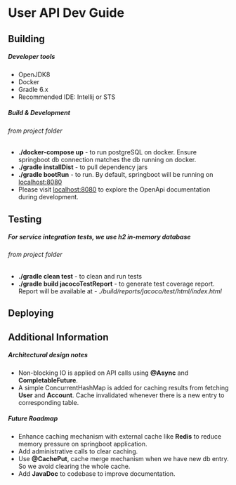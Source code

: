 # User API Dev Guide

## Building
##### Developer tools
* OpenJDK8
* Docker
* Gradle 6.x
* Recommended IDE: Intellij or STS

##### Build & Development
###### from project folder
* **./docker-compose up** - to run postgreSQL on docker. Ensure springboot db connection matches the db running on docker.
* **./gradle installDist** - to pull dependency jars
* **./gradle bootRun** - to run. By default, springboot will be running on [localhost:8080](http://localhost:8080)
* Please visit [localhost:8080](http://localhost:8080) to explore the OpenApi documentation during development.

## Testing
##### For service integration tests, we use h2 in-memory database
###### from project folder
* **./gradle clean test** - to clean and run tests
* **./gradle build jacocoTestReport** - to generate test coverage report. Report will be available at - *./build/reports/jacoco/test/html/index.html*

## Deploying
##### 

## Additional Information
##### Architectural design notes
* Non-blocking IO is applied on API calls using **@Async** and **CompletableFuture**.
* A simple ConcurrentHashMap is added for caching results from fetching **User** and **Account**. Cache invalidated whenever there is a new entry to corresponding table.
 
##### Future Roadmap
* Enhance caching mechanism with external cache like **Redis** to reduce memory pressure on springboot application.
* Add administrative calls to clear caching.
* Use **@CachePut**, cache merge mechanism when we have new db entry. So we avoid clearing the whole cache.
* Add **JavaDoc** to codebase to improve documentation.